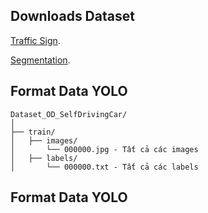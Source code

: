 ## Downloads Dataset
[Traffic Sign](https://github.com/dotrannhattuong/Dataset_OD_SelfDrivingCar).

[Segmentation](https://github.com/dotrannhattuong/Dataset_Lane_Segmentation).

## Format Data YOLO
```
Dataset_OD_SelfDrivingCar/
│
├── train/ 
│   ├── images/
│       └── 000000.jpg - Tất cả các images 
│   ├── labels/
│       └── 000000.txt - Tất cả các labels
```

## Format Data YOLO
